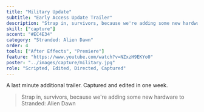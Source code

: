 ```yaml
---
title: "Military Update"
subtitle: "Early Access Update Trailer"
description: "Strap in, survivors, because we're adding some new hardware to Stranded: Alien Dawn"
skill: ["capture"]
accent: "#EC4E34"
category: "Stranded: Alien Dawn"
order: 4
tools: ["After Effects", "Premiere"]
feature: "https://www.youtube.com/watch?v=NZxzH9EKYo0"
poster: "../images/capture/military.jpg"
role: "Scripted, Edited, Directed, Captured"
---
```


A last minute additional trailer. Captured and edited in one week.

> Strap in, survivors, because we're adding some new hardware to Stranded: Alien Dawn
